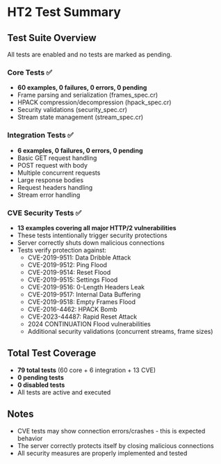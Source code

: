 # HT2 Test Summary

## Test Suite Overview

All tests are enabled and no tests are marked as pending.

### Core Tests ✅
- **60 examples, 0 failures, 0 errors, 0 pending**
- Frame parsing and serialization (frames_spec.cr)
- HPACK compression/decompression (hpack_spec.cr)
- Security validations (security_spec.cr)
- Stream state management (stream_spec.cr)

### Integration Tests ✅
- **6 examples, 0 failures, 0 errors, 0 pending**
- Basic GET request handling
- POST request with body
- Multiple concurrent requests
- Large response bodies
- Request headers handling
- Stream error handling

### CVE Security Tests ✅
- **13 examples covering all major HTTP/2 vulnerabilities**
- These tests intentionally trigger security protections
- Server correctly shuts down malicious connections
- Tests verify protection against:
  - CVE-2019-9511: Data Dribble Attack
  - CVE-2019-9512: Ping Flood
  - CVE-2019-9514: Reset Flood
  - CVE-2019-9515: Settings Flood
  - CVE-2019-9516: 0-Length Headers Leak
  - CVE-2019-9517: Internal Data Buffering
  - CVE-2019-9518: Empty Frames Flood
  - CVE-2016-4462: HPACK Bomb
  - CVE-2023-44487: Rapid Reset Attack
  - 2024 CONTINUATION Flood vulnerabilities
  - Additional security validations (concurrent streams, frame sizes)

## Total Test Coverage
- **79 total tests** (60 core + 6 integration + 13 CVE)
- **0 pending tests**
- **0 disabled tests**
- All tests are active and executed

## Notes
- CVE tests may show connection errors/crashes - this is expected behavior
- The server correctly protects itself by closing malicious connections
- All security measures are properly implemented and tested